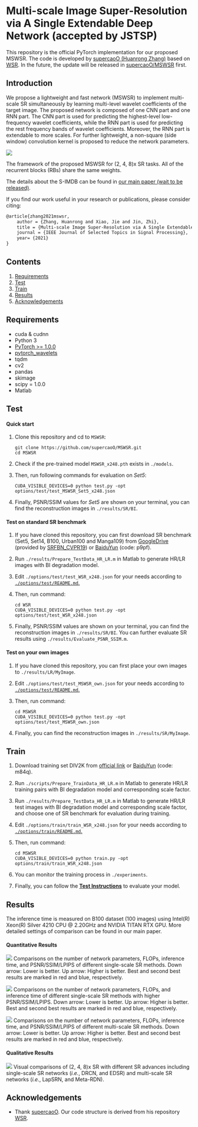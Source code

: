 # Multi-scale Image Super-Resolution via A Single Extendable Deep Network (accepted by JSTSP)

This repository is the official PyTorch implementation for our proposed MSWSR.
The code is developed by [supercaoO (Huanrong Zhang)](https://github.com/supercaoO) based on [WSR](https://github.com/supercaoO/WSR).
In the future, the update will be released in [supercaoO/MSWSR](https://github.com/supercaoO/MSWSR) first.

## Introduction

We propose a lightweight and fast network (MSWSR) to implement multi-scale SR simultaneously by learning multi-level wavelet coefficients of the target image. The proposed network is composed of one CNN part and one RNN part. The CNN part is used for predicting the highest-level low-frequency wavelet coefficients, while the RNN part is used for predicting the rest frequency bands of wavelet coefficients. Moreover, the RNN part is extendable to more scales. For further lightweight, a non-square (side window) convolution kernel is proposed to reduce the network parameters.

![](figs/framework.png)

The framework of the proposed MSWSR for (2, 4, 8)x SR tasks. All of the recurrent blocks (RBs) share the same weights.

The details about the S-IMDB can be found in [our main paper (wait to be released)](https://dl.acm.org/doi/10.1145/3394171.3413664).

If you find our work useful in your research or publications, please consider citing:

```latex
@article{zhang2021mswsr,
    author = {Zhang, Huanrong and Xiao, Jie and Jin, Zhi},
    title = {Multi-scale Image Super-Resolution via A Single Extendable Deep Network},
    journal = {IEEE Journal of Selected Topics in Signal Processing},
    year= {2021}
}
```


## Contents
1. [Requirements](#Requirements)
2. [Test](#test)
3. [Train](#train)
4. [Results](#results)
5. [Acknowledgements](#acknowledgements)

## Requirements
- cuda & cudnn
- Python 3
- [PyTorch >= 1.0.0](https://pytorch.org/)
- [pytorch_wavelets](https://github.com/fbcotter/pytorch_wavelets)
- tqdm
- cv2
- pandas
- skimage
- scipy = 1.0.0
- Matlab

## Test

#### Quick start

1. Clone this repository and cd to `MSWSR`:

   ```shell
   git clone https://github.com/supercaoO/MSWSR.git
   cd MSWSR
   ```

2. Check if the pre-trained model `MSWSR_x248.pth` exists in `./models`.

3. Then, run following commands for evaluation on *Set5*:

   ```shell
   CUDA_VISIBLE_DEVICES=0 python test.py -opt options/test/test_MSWSR_Set5_x248.json
   ```

4. Finally, PSNR/SSIM values for *Set5* are shown on your terminal, you can find the reconstruction images in `./results/SR/BI`.

#### Test on standard SR benchmark

1. If you have cloned this repository, you can first download SR benchmark (Set5, Set14, B100, Urban100 and Manga109) from [GoogleDrive](https://drive.google.com/file/d/1fC0AeoCLK8Oo3utnVa3E_r_45sJla4d1/view) (provided by [SRFBN_CVPR19]((https://github.com/Paper99/SRFBN_CVPR19))) or [BaiduYun](https://pan.baidu.com/s/19-RNNv9sr4MDdrWvsR4_4Q) (code: p9pf).

2. Run `./results/Prepare_TestData_HR_LR.m` in Matlab to generate HR/LR images with BI degradation model.

3. Edit `./options/test/test_WSR_x248.json` for your needs according to [`./options/test/README.md`.](./options/test/README.md)

4. Then, run command:
   ```shell
   cd WSR
   CUDA_VISIBLE_DEVICES=0 python test.py -opt options/test/test_WSR_x248.json
   ```

5. Finally, PSNR/SSIM values are shown on your terminal, you can find the reconstruction images in `./results/SR/BI`. You can further evaluate SR results using `./results/Evaluate_PSNR_SSIM.m`.

#### Test on your own images

1. If you have cloned this repository, you can first place your own images to `./results/LR/MyImage`.

2. Edit `./options/test/test_MSWSR_own.json` for your needs according to [`./options/test/README.md`.](./options/test/README.md)

3. Then, run command:
   ```shell
   cd MSWSR
   CUDA_VISIBLE_DEVICES=0 python test.py -opt options/test/test_MSWSR_own.json
   ```

4. Finally, you can find the reconstruction images in `./results/SR/MyImage`.

## Train

1. Download training set DIV2K from [official link](https://data.vision.ee.ethz.ch/cvl/DIV2K/) or [BaiduYun](https://pan.baidu.com/s/1dN5HIFgNKXQHQoe9ypX0jQ) (code: m84q).

2. Run `./scripts/Prepare_TrainData_HR_LR.m` in Matlab to generate HR/LR training pairs with BI degradation model and corresponding scale factor.

3. Run `./results/Prepare_TestData_HR_LR.m` in Matlab to generate HR/LR test images with BI degradation model and corresponding scale factor, and choose one of SR benchmark for evaluation during training.

4. Edit `./options/train/train_WSR_x248.json` for your needs according to [`./options/train/README.md`.](./options/train/README.md)

5. Then, run command:
   ```shell
   cd MSWSR
   CUDA_VISIBLE_DEVICES=0 python train.py -opt options/train/train_WSR_x248.json
   ```

6. You can monitor the training process in `./experiments`.

7. Finally, you can follow the [**Test Instructions**](#test) to evaluate your model.

## Results

The inference time is measured on B100 dataset (100 images) using Intel(R) Xeon(R) Silver 4210 CPU @ 2.20GHz and NVIDIA TITAN RTX GPU. More detailed settings of comparison can be found in our main paper.

#### Quantitative Results

![](figs/comp_sota.png)
Comparisons on the number of network parameters, FLOPs, inference time, and PSNR/SSIM/LPIPS of different single-scale SR methods. Down arrow: Lower is better. Up arrow: Higher is better. Best and second best results are marked in red and blue, respectively.

![](figs/comp_sota_2.png)
Comparisons on the number of network parameters, FLOPs, and inference time of different single-scale SR methods with higher PSNR/SSIM/LPIPS. Down arrow: Lower is better. Up arrow: Higher is better. Best and second best results are marked in red and blue, respectively.

![](figs/comp_sota_3.png)
Comparisons on the number of network parameters, FLOPs, inference time, and PSNR/SSIM/LPIPS of different multi-scale SR methods. Down arrow: Lower is better. Up arrow: Higher is better. Best and second best results are marked in red and blue, respectively.

#### Qualitative Results

![](figs/visual_comp.png)
Visual comparisons of (2, 4, 8)x SR with different SR advances including single-scale SR networks (*i.e.*, DRCN, and EDSR) and multi-scale SR networks (*i.e.*, LapSRN, and Meta-RDN).

## Acknowledgements

- Thank [supercaoO](https://github.com/supercaoO). Our code structure is derived from his repository [WSR](https://github.com/supercaoO/WSR). 

